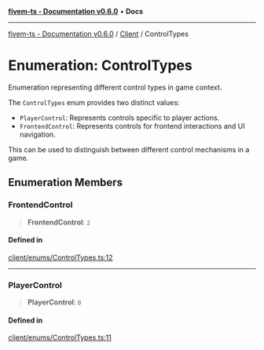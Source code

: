 [**fivem-ts - Documentation v0.6.0**](../../../README.md) • **Docs**

***

[fivem-ts - Documentation v0.6.0](../../../README.md) / [Client](../README.md) / ControlTypes

# Enumeration: ControlTypes

Enumeration representing different control types in game context.

The `ControlTypes` enum provides two distinct values:
- `PlayerControl`: Represents controls specific to player actions.
- `FrontendControl`: Represents controls for frontend interactions and UI navigation.

This can be used to distinguish between different control mechanisms in a game.

## Enumeration Members

### FrontendControl

> **FrontendControl**: `2`

#### Defined in

[client/enums/ControlTypes.ts:12](https://github.com/Purpose-Dev/fivem-ts/blob/main/src/client/enums/ControlTypes.ts#L12)

***

### PlayerControl

> **PlayerControl**: `0`

#### Defined in

[client/enums/ControlTypes.ts:11](https://github.com/Purpose-Dev/fivem-ts/blob/main/src/client/enums/ControlTypes.ts#L11)
